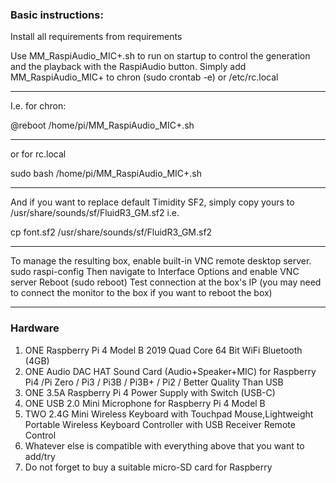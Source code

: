 ### Basic instructions:

Install all requirements from requirements

Use MM_RaspiAudio_MIC+.sh to run on startup to control the generation and the playback with the RaspiAudio button.
Simply add MM_RaspiAudio_MIC+ to chron (sudo crontab -e) or /etc/rc.local
***
I.e. for chron:

@reboot /home/pi/MM_RaspiAudio_MIC+.sh
***
or for rc.local

sudo bash /home/pi/MM_RaspiAudio_MIC+.sh
***
And if you want to replace default Timidity SF2, simply copy yours to /usr/share/sounds/sf/FluidR3_GM.sf2
i.e.

cp font.sf2 /usr/share/sounds/sf/FluidR3_GM.sf2

***

To manage the resulting box, enable built-in VNC remote desktop server.
sudo raspi-config
Then navigate to Interface Options and enable VNC server
Reboot (sudo reboot)
Test connection at the box's IP (you may need to connect the monitor to the box if you want to reboot the box)

***

### Hardware

1) ONE Raspberry Pi 4 Model B 2019 Quad Core 64 Bit WiFi Bluetooth (4GB)
2) ONE Audio DAC HAT Sound Card (Audio+Speaker+MIC) for Raspberry Pi4 /Pi Zero / Pi3 / Pi3B / Pi3B+ / Pi2 / Better Quality Than USB
3) ONE 3.5A Raspberry Pi 4 Power Supply with Switch (USB-C)
4) ONE USB 2.0 Mini Microphone for Raspberry Pi 4 Model B
5) TWO 2.4G Mini Wireless Keyboard with Touchpad Mouse,Lightweight Portable Wireless Keyboard Controller with USB Receiver Remote Control
6) Whatever else is compatible with everything above that you want to add/try
7) Do not forget to buy a suitable micro-SD card for Raspberry

